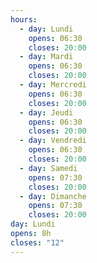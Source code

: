 ```yaml
---
hours:
  - day: Lundi
    opens: 06:30
    closes: 20:00
  - day: Mardi
    opens: 06:30
    closes: 20:00
  - day: Mercredi
    opens: 06:30
    closes: 20:00
  - day: Jeudi
    opens: 06:30
    closes: 20:00
  - day: Vendredi
    opens: 06:30
    closes: 20:00
  - day: Samedi
    opens: 07:30
    closes: 20:00
  - day: Dimanche
    opens: 07:30
    closes: 20:00
day: Lundi
opens: 8h
closes: "12"
---
```

